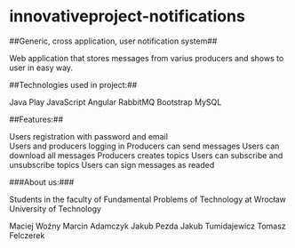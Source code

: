 # innovativeproject-notifications
##Generic, cross application, user notification system##

Web application that stores messages from varius producers and shows to user in easy way.


##Technologies used in project:##

Java
Play
JavaScript
Angular
RabbitMQ
Bootstrap
MySQL

##Features:##

Users registration with password and email  
Users and producers logging in
Producers can send messages
Users can download all messages
Producers creates topics
Users can subscribe and unsubscribe topics
Users can sign messages as readed

###About us:###

Students in the faculty of Fundamental Problems of Technology at Wrocław University of Technology

Maciej Woźny
Marcin Adamczyk
Jakub Pezda
Jakub Tumidajewicz
Tomasz Felczerek
